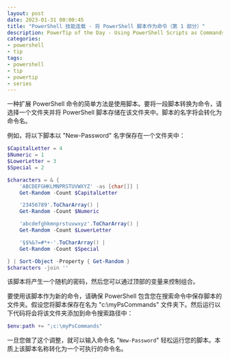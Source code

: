 ```yaml
---
layout: post
date: 2023-01-31 00:00:45
title: "PowerShell 技能连载 - 将 PowerShell 脚本作为命令（第 1 部分）"
description: PowerTip of the Day - Using PowerShell Scripts as Commands (Part 1)
categories:
- powershell
- tip
tags:
- powershell
- tip
- powertip
- series
---
```

一种扩展 PowerShell 命令的简单方法是使用脚本。要将一段脚本转换为命令，请选择一个文件夹并将 PowerShell 脚本存储在该文件夹中。脚本的名字将会转化为命令名。

例如，将以下脚本以 "New-Password" 名字保存在一个文件夹中：

```powershell
$CapitalLetter = 4
$Numeric = 1
$LowerLetter = 3
$Special = 2

$characters = & {
    'ABCDEFGHKLMNPRSTUVWXYZ' -as [char[]] |
    Get-Random -Count $CapitalLetter

    '23456789'.ToCharArray() |
    Get-Random -Count $Numeric

    'abcdefghkmnprstuvwxyz'.ToCharArray() |
    Get-Random -Count $LowerLetter

    '§$%&?=#*+-'.ToCharArray() |
    Get-Random -Count $Special

} | Sort-Object -Property { Get-Random }
$characters -join ''
```

该脚本将产生一个随机的密码，然后您可以通过顶部的变量来控制组合。

要使用该脚本作为新的命令，请确保 PowerShell 包含您在搜索命令中保存脚本的文件夹。假设您将脚本保存在名为 "c:\myPsCommands" 文件夹下。然后运行以下代码将会将该文件夹添加到命令搜索路径中：

```powershell
$env:path += ";c:\myPsCommands"
```

一旦您做了这个调整，就可以输入命令名 "`New-Password`" 轻松运行您的脚本。本质上该脚本名称转化为一个可执行的命令名。
<!--本文国际来源：[Using PowerShell Scripts as Commands (Part 1)](https://blog.idera.com/database-tools/powershell/powertips/using-powershell-scripts-as-commands-part-1/)-->

